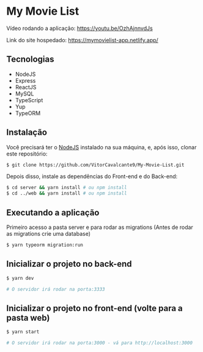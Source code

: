# My Movie List

Vídeo rodando a aplicação: https://youtu.be/OzhAjnnvdJs

Link do site hospedado: https://mymovielist-app.netlify.app/

## Tecnologias
  - NodeJS
  - Express
  - ReactJS
  - MySQL
  - TypeScript
  - Yup
  - TypeORM

## Instalação

Você precisará ter o [NodeJS](https://nodejs.org) instalado na sua máquina, e, após isso, clonar este repositório:
```bash
$ git clone https://github.com/VitorCavalcante9/My-Movie-List.git
```
Depois disso, instale as dependências do Front-end e do Back-end:
```bash
$ cd server && yarn install # ou npm install
$ cd ../web && yarn install # ou npm install
```

## Executando a aplicação

Primeiro acesso a pasta server e para rodar as migrations (Antes de rodar as migrations crie uma database)
```bash
$ yarn typeorm migration:run
```

## Inicializar o projeto no back-end
```bash
$ yarn dev

# O servidor irá rodar na porta:3333
```

## Inicializar o projeto no front-end (volte para a pasta web)
```bash
$ yarn start

# O servidor irá rodar na porta:3000 - vá para http://localhost:3000
```

